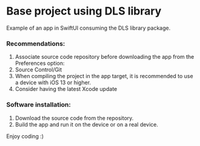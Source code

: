 <h1>Base project using DLS library</h1>

Example of an app in SwiftUI consuming the DLS library package.

<h3>Recommendations:</h3>
<ol>
<li>Associate source code repository before downloading the app from the Preferences option:</li> 
<li>Source Control/Git</li>

<li>When compiling the project in the app target, it is recommended to use a device with iOS 13 or higher.</li>

<li>Consider having the latest Xcode update</li>
</ol>

<h3>Software installation:</h3>
<ol>
<li>Download the source code from the repository.</li>
<li>Build the app and run it on the device or on a real device.</li>
</ol>

Enjoy coding :)
